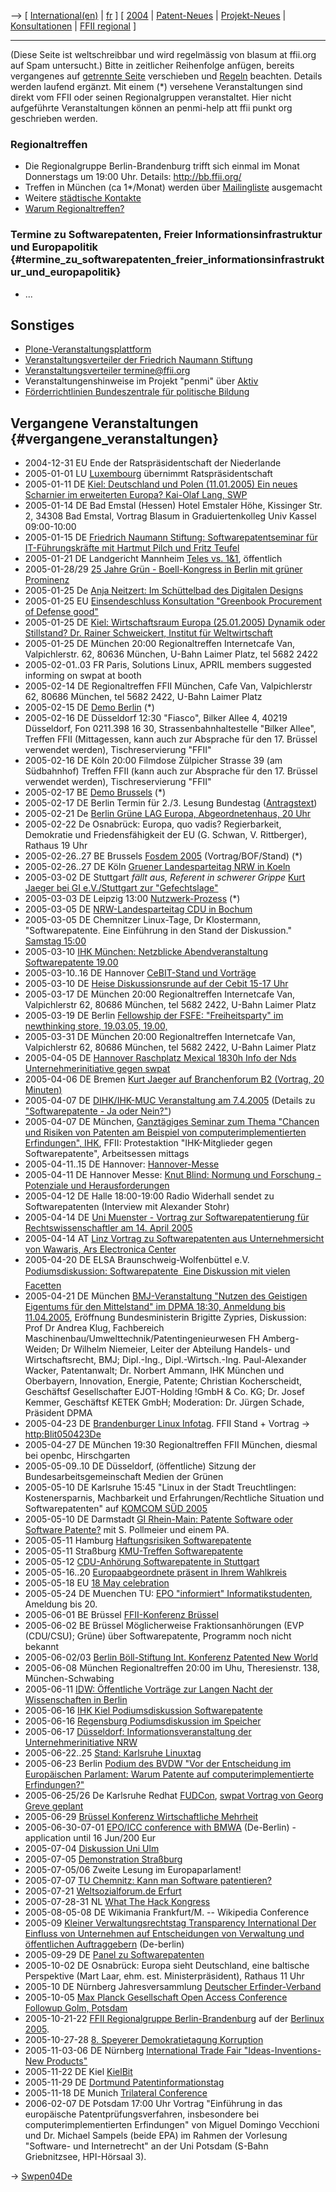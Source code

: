 \--\> \[ [ International(en)](SwpatpenmiEn "wikilink") \| [
fr](SwpatpenmiFr "wikilink") \] \[ [ 2004](Swpen04De "wikilink") \| [
Patent-Neues](SwpatcninoDe "wikilink") \| [
Projekt-Neues](FfiiprojNewsDe "wikilink") \| [
Konsultationen](FfiiKonsultEn "wikilink") \| [ FFII
regional](FfiiDeDe "wikilink") \]

------------------------------------------------------------------------

(Diese Seite ist weltschreibbar und wird regelmässig von blasum at
ffii.org auf Spam untersucht.) Bitte in zeitlicher Reihenfolge anfügen,
bereits vergangenes auf [ getrennte Seite](Swpen04De "wikilink")
verschieben und [ Regeln](SwpatpenmiMetaDe "wikilink") beachten. Details
werden laufend ergänzt. Mit einem (\*) versehene Veranstaltungen sind
direkt vom FFII oder seinen Regionalgruppen veranstaltet. Hier nicht
aufgeführte Veranstaltungen können an penmi-help att ffii punkt org
geschrieben werden.

### Regionaltreffen

-   Die Regionalgruppe Berlin-Brandenburg trifft sich einmal im Monat
    Donnerstags um 19:00 Uhr. Details: <http://bb.ffii.org/>
-   Treffen in München (ca 1\*/Monat) werden über
    [Mailingliste](http://lists.ffii.org/mailman/listinfo/muenchen-parl "wikilink")
    ausgemacht
-   Weitere [städtische
    Kontakte](http://wiki.ffii.org/SwpatDeContactDe "wikilink")
-   [ Warum Regionaltreffen?](WarumRegionaltreffen "wikilink")

### Termine zu Softwarepatenten, Freier Informationsinfrastruktur und Europapolitik {#termine_zu_softwarepatenten_freier_informationsinfrastruktur_und_europapolitik}

-   \...

## Sonstiges

-   [Plone-Veranstaltungsplattform](http://plone.ffii.org "wikilink")
-   [Veranstaltungsverteiler der Friedrich Naumann
    Stiftung](http://www.fnst.org/webcom/show_article.php/_c-449/_lkm-646/i.html "wikilink")
-   [Veranstaltungsverteiler
    termine\@ffii.org](http://ffii.org/mailman/listinfo/termine "wikilink")
-   Veranstaltungenshinweise im Projekt \"penmi\" über
    [Aktiv](http://aktiv.ffii.org "wikilink")
-   [Förderrichtlinien Bundeszentrale für politische
    Bildung](http://www.bpb.de/partner/Z0JKIY,0,0,F%F6rderungsrichtlinien.html "wikilink")

## Vergangene Veranstaltungen {#vergangene_veranstaltungen}

-   2004-12-31 EU Ende der Ratspräsidentschaft der Niederlande
-   2005-01-01 LU [ Luxembourg](SwpatluDe "wikilink") übernimmt
    Ratspräsidentschaft
-   2005-01-11 DE [Kiel: Deutschland und Polen (11.01.2005) Ein neues
    Scharnier im erweiterten Europa? Kai-Olaf Lang,
    SWP](http://www.fnst.org/webcom/show_all_seminare.php/_c-473/_nr-83/i.html "wikilink")
-   2005-01-14 DE Bad Emstal (Hessen) Hotel Emstaler Höhe, Kissinger
    Str. 2, 34308 Bad Emstal, Vortrag Blasum in Graduiertenkolleg Univ
    Kassel 09:00-10:00
-   2005-01-15 DE [Friedrich Naumann Stiftung: Softwarepatentseminar für
    IT-Führungskräfte mit Hartmut Pilch und Fritz
    Teufel](http://www.fnst.org/webcom/show_all_seminare.php/_c-470/_nr-182/i.html "wikilink")
-   2005-01-21 DE Landgericht Mannheim [Teles vs.
    1&1](http://www.teles.de/holding/ger/forum3/index.html "wikilink"),
    öffentlich
-   2005-01-28/29 [ 25 Jahre Grün - Boell-Kongress in Berlin mit grüner
    Prominenz](Boell050128De "wikilink")
-   2005-01-25 De [Anja Neitzert: Im Schüttelbad des Digitalen
    Designs](http://www.hfg-offenbach.de/calCont.hfg?fdId=268 "wikilink")
-   2005-01-25 EU [ Einsendeschluss Konsultation \"Greenbook Procurement
    of Defense good\"](FfiiKonsultEn "wikilink")
-   2005-01-25 DE [Kiel: Wirtschaftsraum Europa (25.01.2005) Dynamik
    oder Stillstand? Dr. Rainer Schweickert, Institut für
    Weltwirtschaft](http://www.fnst.org/webcom/show_all_seminare.php/_c-473/_nr-83/i.html "wikilink")
-   2005-01-25 DE München 20:00 Regionaltreffen Internetcafe Van,
    Valpichlerstr. 62, 80636 München, U-Bahn Laimer Platz, tel 5682 2422
-   2005-02-01..03 FR Paris, Solutions Linux, APRIL members suggested
    informing on swpat at booth
-   2005-02-14 DE Regionaltreffen FFII München, Cafe Van, Valpichlerstr
    62, 80686 München, tel 5682 2422, U-Bahn Laimer Platz
-   2005-02-15 DE [ Demo Berlin](DemoBerlin050215De "wikilink") (\*)
-   2005-02-16 DE Düsseldorf 12:30 \"Fiasco\", Bilker Allee 4, 40219
    Düsseldorf, Fon 0211.398 16 30, Strassenbahnhaltestelle \"Bilker
    Allee\", Treffen FFII (Mittagessen, kann auch zur Absprache für
    den 17. Brüssel verwendet werden), Tischreservierung \"FFII\"
-   2005-02-16 DE Köln 20:00 Filmdose Zülpicher Strasse 39 (am
    Südbahnhof) Treffen FFII (kann auch zur Absprache für den 17.
    Brüssel verwendet werden), Tischreservierung \"FFII\"
-   2005-02-17 BE [Demo
    Brussels](http://demo.ffii.org/demo0502/ "wikilink") (\*)
-   2005-02-17 DE Berlin Termin für 2./3. Lesung Bundestag
    ([Antragstext](http://dip.bundestag.de/btd/15/044/1504403.pdf "wikilink"))
-   2005-02-21 De [Berlin Grüne LAG Europa, Abgeordnetenhaus, 20
    Uhr](http://gruene-berlin.de/site/index.php?id=1058 "wikilink")
-   2005-02-22 De Osnabrück: Europa, quo vadis? Regierbarkeit,
    Demokratie und Friedensfähigkeit der EU (G. Schwan, V. Rittberger),
    Rathaus 19 Uhr
-   2005-02-26..27 BE Brussels [ Fosdem 2005](Fosdem050226En "wikilink")
    (Vortrag/BOF/Stand) (\*)
-   2005-02-26..27 DE Köln [ Gruener Landesparteitag NRW in
    Koeln](GruenerNrwParteitag050226De "wikilink")
-   2005-03-02 DE Stuttgart *fällt aus, Referent in schwerer Grippe*
    [Kurt Jaeger bei GI e.V./Stuttgart zur
    \"Gefechtslage\"](http://giserver.gi-ev.de/regionalgruppen/stuttgart/abstract.html#20050302 "wikilink")
-   2005-03-03 DE Leipzig 13:00
    [Nutzwerk-Prozess](http://wiki.ffii.org/FfiiNutzwerkDe "wikilink")
    (\*)
-   2005-03-05 DE [NRW-Landesparteitag CDU in
    Bochum](http://www.cdu-nrw.de/601.php?t_id=3373 "wikilink")
-   2005-03-05 DE Chemnitzer Linux-Tage, Dr Klostermann,
    \"Softwarepatente. Eine Einführung in den Stand der Diskussion.\"
    [Samstag
    15:00](http://chemnitzer.linux-tage.de/2005/vortraege/detail.html?idx=159 "wikilink")
-   2005-03-10 [IHK München: Netzblicke Abendveranstaltung
    Softwarepatente
    19.00](http://netzblicke.net/kalender.html "wikilink")
-   2005-03-10..16 DE Hannover [ CeBIT-Stand und
    Vorträge](CeBIT05De "wikilink")
-   2005-03-10 DE [Heise Diskussionsrunde auf der Cebit 15-17
    Uhr](http://www.heise.de/cebit/heise/ "wikilink")
-   2005-03-17 DE München 20:00 Regionaltreffen Internetcafe Van,
    Valpichlerstr 62, 80686 München, tel 5682 2422, U-Bahn Laimer Platz
-   2005-03-19 DE Berlin [Fellowship der FSFE: \"Freiheitsparty\" im
    newthinking store, 19.03.05,
    19.00,](http://newthinking.de/NTNews/FSFE_fellowship_party/de "wikilink")
-   2005-03-31 DE München 20:00 Regionaltreffen Internetcafe Van,
    Valpichlerstr 62, 80686 München, tel 5682 2422, U-Bahn Laimer Platz
-   2005-04-05 DE [Hannover Raschplatz Mexical 1830h Info der Nds
    Unternehmerinitiative gegen
    swpat](http://www.no-swpat.de/ "wikilink")
-   2005-04-06 DE Bremen [Kurt Jaeger auf Branchenforum B2 (Vortrag, 20
    Minuten)](http://www.menschen-machen-innovation.de/programm_forenblock_3.php "wikilink")
-   2005-04-07 DE [DIHK/IHK-MUC Veranstaltung am
    7.4.2005](http://lists.ffii.org/pipermail/de-parl/2005-March/001475.html "wikilink")
    (Details zu [\"Softwarepatente - Ja oder
    Nein?\"](http://lists.ffii.org/pipermail/swpat/2005-March/008758.html "wikilink"))
-   2005-04-07 DE München, [ Ganztägiges Seminar zum Thema \"Chancen und
    Risiken von Patenten am Beispiel von computerimplementierten
    Erfindungen\", IHK](Ihk050407De "wikilink"), FFII: Protestaktion
    \"IHK-Mitglieder gegen Softwarepatente\", Arbeitsessen mittags
-   2005-04-11..15 DE Hannover:
    [Hannover-Messe](http://www.hannovermesse.de/ "wikilink")
-   2005-04-11 DE Hannover Messe: [Knut Blind: Normung und Forschung -
    Potenziale und
    Herausforderungen](http://www.innovationsinitiative-deutschland.de/eventdetail.php?&eventid=51 "wikilink")
-   2005-04-12 DE Halle 18:00-19:00 Radio Widerhall sendet zu
    Softwarepatenten (Interview mit Alexander Stohr)
-   2005-04-14 DE [Uni Muenster - Vortrag zur Softwarepatentierung für
    Rechtswissenschaftler am 14. April
    2005](http://lists.ffii.org/pipermail/swpat/2005-March/008757.html "wikilink")
-   2005-04-14 AT [Linz Vortrag zu Softwarepatenten aus Unternehmersicht
    von Wawaris, Ars Electronica
    Center](http://www.linuxwochen.at/cgi-bin/index?id=100000793 "wikilink")
-   2005-04-20 DE ELSA Braunschweig-Wolfenbüttel e.V.
    [Podiumsdiskussion: Softwarepatente  Eine Diskussion mit vielen
    Facetten](http://www.elsa-wolfenbuettel.de/ "wikilink")
-   2005-04-21 DE München [BMJ-Veranstaltung \"Nutzen des Geistigen
    Eigentums für den Mittelstand\" im DPMA 18:30, Anmeldung bis
    11.04.2005](http://www.bmj.bund.de/enid/051cc3e9ba28e6197fa0492fc3ec80d1,0/Aktuelles/Termine_pn.html "wikilink"),
    Eröffnung Bundesministerin Brigitte Zypries, Diskussion: Prof Dr
    Andrea Klug, Fachbereich
    Maschinenbau/Umwelttechnik/Patentingenieurwesen FH Amberg-Weiden; Dr
    Wilhelm Niemeier, Leiter der Abteilung Handels- und
    Wirtschaftsrecht, BMJ; Dipl.-Ing., Dipl.-Wirtsch.-Ing.
    Paul-Alexander Wacker, Patentanwalt; Dr. Norbert Ammann, IHK München
    und Oberbayern, Innovation, Energie, Patente; Christian
    Kocherscheidt, Geschäftsf Gesellschafter EJOT-Holding !GmbH & Co.
    KG; Dr. Josef Kemmer, Geschäftsf KETEK GmbH; Moderation: Dr. Jürgen
    Schade, Präsident DPMA
-   2005-04-23 DE [Brandenburger Linux
    Infotag](http://www.linuxinfotag-brb.de/ "wikilink"). FFII Stand +
    Vortrag -\> <http:Blit050423De>
-   2005-04-27 DE München 19:30 Regionaltreffen FFII München, diesmal
    bei openbc, Hirschgarten
-   2005-05-09..10 DE Düsseldorf, (öffentliche) Sitzung der
    Bundesarbeitsgemeinschaft Medien der Grünen
-   2005-05-10 DE Karlsruhe 15:45 \"Linux in der Stadt Treuchtlingen:
    Kostenersparnis, Machbarkeit und Erfahrungen/Rechtliche Situation
    und Softwarepatenten\" auf [KOMCOM SÜD
    2005](http://www.komcom.de/2005/karlsruhe/k_index.htm "wikilink")
-   2005-05-10 DE Darmstadt [ GI Rhein-Main: Patente Software oder
    Software Patente?](Giev050510De "wikilink") mit S. Pollmeier und
    einem PA.
-   2005-05-11 Hamburg [Haftungsrisiken
    Softwarepatente](http://www.bvmw-nord.de/veranstaltungen/detail.php?id=878Q "wikilink")
-   2005-05-11 Straßburg [KMU-Treffen
    Softwarepatente](http://wiki.ffii.org/Karas0505En "wikilink")
-   2005-05-12 [ CDU-Anhörung Softwarepatente in
    Stuttgart](Lauk0505De "wikilink")
-   2005-05-16..20 [ Europaabgeordnete präsent in Ihrem
    Wahlkreis](MepAtHomeDe "wikilink")
-   2005-05-18 EU [ 18 May
    celebration](Celebration18May050518En "wikilink")
-   2005-05-24 DE Muenchen TU: [ EPO \"informiert\"
    Informatikstudenten](Epo050512De "wikilink"), Ameldung bis 20.
-   2005-06-01 BE Brüssel [ FFII-Konferenz
    Brüssel](Konf0506En "wikilink")
-   2005-06-02 BE Brüssel Möglicherweise Fraktionsanhörungen (EVP
    (CDU/CSU); Grüne) über Softwarepatente, Programm noch nicht bekannt
-   2005-06-02/03 [ Berlin Böll-Stiftung Int. Konferenz Patented New
    World](Boell050602De "wikilink")
-   2005-06-08 München Regionaltreffen 20:00 im Uhu, Theresienstr. 138,
    München-Schwabing
-   2005-06-11 [IDW: Öffentliche Vorträge zur Langen Nacht der
    Wissenschaften in
    Berlin](http://idw-online.de/pages/de/news115499 "wikilink")
-   2005-06-16 [IHK Kiel Podiumsdiskussion
    Softwarepatente](http://wiki.ffii.org/Kiel050616De "wikilink")
-   2005-06-16 [Regensburg Podiumsdiskussion im
    Speicher](http://www.regensburg.it/home/4688-1,1,0.html "wikilink")
-   2005-06-17 [Düsseldorf: Informationsveranstaltung der
    Unternehmerinitiative
    NRW](http://wiki.ffii.org/Duesseldorf050617De "wikilink")
-   2005-06-22..25 [Stand: Karlsruhe
    Linuxtag](http://wiki.ffii.org/Linuxtag0506De "wikilink")
-   2005-06-23 Berlin [Podium des BVDW \"Vor der Entscheidung im
    Europäischen Parlament: Warum Patente auf computerimplementierte
    Erfindungen?\"](http://wiki.ffii.org/Bvdw050623De "wikilink")
-   2005-06-25/26 De Karlsruhe Redhat [FUDCon](FUDCon "wikilink"),
    [swpat Vortrag von Georg Greve
    geplant](http://www.heise.de/newsticker/meldung/59426 "wikilink")
-   2005-06-29 [Brüssel Konferenz Wirtschaftliche
    Mehrheit](http://www.wirtschaftliche-mehrheit.de/konf050629/ "wikilink")
-   2005-06-30-07-01 [ EPO/ICC conference with
    BMWA](Epo050630En "wikilink") (De-Berlin) - application until 16
    Jun/200 Eur
-   2005-07-04 [Diskussion Uni
    Ulm](http://c0mplx.org/backup/ulm.pdf "wikilink")
-   2005-07-05 [Demonstration
    Straßburg](http://noepatents.eu.org/index.php/StbDemo050604 "wikilink")
-   2005-07-05/06 Zweite Lesung im Europaparlament!
-   2005-07-07 [TU Chemnitz: Kann man Software
    patentieren?](http://wiki.ffii.org/Chemnitz050707De "wikilink")
-   2005-07-21 [Weltsozialforum.de
    Erfurt](http://www.sozialforum2005.de/programm/index.html "wikilink")
-   2005-07-28-31 NL [What The Hack
    Kongress](http://whatthehack.org/ "wikilink")
-   2005-08-05-08 DE Wikimania Frankfurt/M. \-- Wikipedia Conference
-   2005-09 [Kleiner Verwaltungsrechtstag Transparency International Der
    Einfluss von Unternehmen auf Entscheidungen von Verwaltung und
    öffentlichen
    Auftraggebern](http://www.transparency.de/fileadmin/pdfs/Weitere_Termine/Verwaltungsrechtstag.pdf "wikilink")
    (De-berlin)
-   2005-09-29 DE [Panel zu
    Softwarepatenten](http://www.software-stuetzpunkt-region-nuernberg.de/va/20050919.html "wikilink")
-   2005-10-02 DE Osnabrück: Europa sieht Deutschland, eine baltische
    Perspektive (Mart Laar, ehm. est. Ministerpräsident), Rathaus 11 Uhr
-   2005-10 DE Nürnberg Jahresversammlung [Deutscher
    Erfinder-Verband](http://www.deutscher-erfinder-verband.de/ "wikilink")
-   2005-10-05 [Max Planck Gesellschaft Open Access Conference Followup
    Golm,
    Potsdam](http://www.zim.mpg.de/openaccess-golm/index.html "wikilink")
-   2005-10-21-22 [FFII Regionalgruppe
    Berlin-Brandenburg](http://bb.ffii.org "wikilink") auf der [Berlinux
    2005](http://www.berlinux.org "wikilink").
-   2005-10-27-28 [8. Speyerer Demokratietagung
    Korruption](http://www.hfv-speyer.de/VONARNIM/Weiterbildung.htm "wikilink")
-   2005-11-03-06 DE Nürnberg [International Trade Fair
    \"Ideas-Inventions-New
    Products\"](http://www.comeon.afag.de//en/05024IENA_E/cms.aspx "wikilink")
-   2005-11-22 DE Kiel
    [KielBit](http://www.kn-online.de/news/archiv/?id=1694431 "wikilink")
-   2005-11-29 DE [Dortmund
    Patentinformationstag](http://patentinformationsforum.de "wikilink")
-   2005-11-18 DE Munich [Trilateral
    Conference](http://www.trilateral.net/meet_users/index.php "wikilink")
-   2006-02-07 DE Potsdam 17:00 Uhr Vortrag \"Einführung in das
    europäische Patentprüfungsverfahren, insbesondere bei
    computerimplementierten Erfindungen\" von Miguel Domingo Vecchioni
    und Dr. Michael Sampels (beide EPA) im Rahmen der Vorlesung
    \"Software- und Internetrecht\" an der Uni Potsdam (S-Bahn
    Griebnitzsee, HPI-Hörsaal 3).

-\> [Swpen04De](Swpen04De "wikilink")
